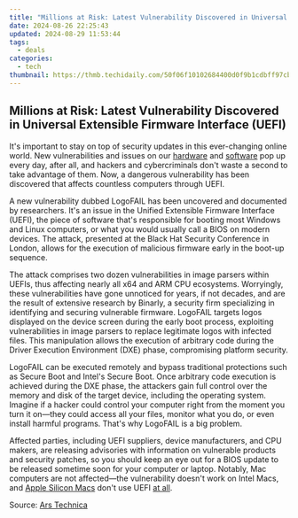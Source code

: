 ```yaml
---
title: "Millions at Risk: Latest Vulnerability Discovered in Universal Extensible Firmware Interface (UEFI)"
date: 2024-08-26 22:25:43
updated: 2024-08-29 11:53:44
tags:
  - deals
categories:
  - tech
thumbnail: https://thmb.techidaily.com/50f06f10102684400d0f9b1cdbff97cb986996be60c27a53dccac395eaf5dc89.jpg
---
```


## Millions at Risk: Latest Vulnerability Discovered in Universal Extensible Firmware Interface (UEFI)

It's important to stay on top of security updates in this ever-changing online world. New vulnerabilities and issues on our [hardware](https://screen-capture.techidaily.com/new-uncomplicated-guide-to-mobile-device-live-captures-for-2024/) and [software](https://some-skills.techidaily.com/new-unveiling-5-excellent-mac-livestream-software/) pop up every day, after all, and hackers and cybercriminals don't waste a second to take advantage of them. Now, a dangerous vulnerability has been discovered that affects countless computers through UEFI.

 A new vulnerability dubbed LogoFAIL has been uncovered and documented by researchers. It's an issue in the Unified Extensible Firmware Interface (UEFI), the piece of software that's responsible for booting most Windows and Linux computers, or what you would usually call a BIOS on modern devices. The attack, presented at the Black Hat Security Conference in London, allows for the execution of malicious firmware early in the boot-up sequence.

 The attack comprises two dozen vulnerabilities in image parsers within UEFIs, thus affecting nearly all x64 and ARM CPU ecosystems. Worryingly, these vulnerabilities have gone unnoticed for years, if not decades, and are the result of extensive research by Binarly, a security firm specializing in identifying and securing vulnerable firmware. LogoFAIL targets logos displayed on the device screen during the early boot process, exploiting vulnerabilities in image parsers to replace legitimate logos with infected files. This manipulation allows the execution of arbitrary code during the Driver Execution Environment (DXE) phase, compromising platform security.

 LogoFAIL can be executed remotely and bypass traditional protections such as Secure Boot and Intel's Secure Boot. Once arbitrary code execution is achieved during the DXE phase, the attackers gain full control over the memory and disk of the target device, including the operating system. Imagine if a hacker could control your computer right from the moment you turn it on—they could access all your files, monitor what you do, or even install harmful programs. That's why LogoFAIL is a big problem.

 Affected parties, including UEFI suppliers, device manufacturers, and CPU makers, are releasing advisories with information on vulnerable products and security patches, so you should keep an eye out for a BIOS update to be released sometime soon for your computer or laptop. Notably, Mac computers are not affected—the vulnerability doesn't work on Intel Macs, and [Apple Silicon Macs](https://facebook-record-videos.techidaily.com/updated-the-comprehensive-handbook-of-youtube-views-and-financial-growth/) don't use UEFI [at all](https://github.com/AsahiLinux/docs/wiki/M1-vs.-PC-Boot).

 Source: [Ars Technica](https://arstechnica.com/security/2023/12/just-about-every-windows-and-linux-device-vulnerable-to-new-logofail-firmware-attack/)

<ins class="adsbygoogle"
     style="display:block"
     data-ad-format="autorelaxed"
     data-ad-client="ca-pub-7571918770474297"
     data-ad-slot="1223367746"></ins>



<ins class="adsbygoogle"
     style="display:block"
     data-ad-client="ca-pub-7571918770474297"
     data-ad-slot="8358498916"
     data-ad-format="auto"
     data-full-width-responsive="true"></ins>
